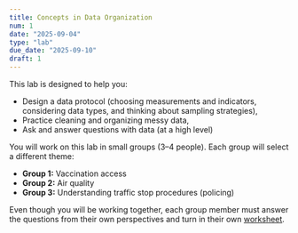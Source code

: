 ```yaml
---
title: Concepts in Data Organization
num: 1
date: "2025-09-04"
type: "lab"
due_date: "2025-09-10"
draft: 1
---
```


This lab is designed to help you:
* Design a data protocol (choosing measurements and indicators, considering data types, and thinking about sampling strategies),
* Practice cleaning and organizing messy data,  
* Ask and answer questions with data (at a high level)

You will work on this lab in small groups (3–4 people). Each group will select a different theme:

* **Group 1:** Vaccination access
* **Group 2:** Air quality
* **Group 3:** Understanding traffic stop procedures (policing) 

Even though you will be working together, each group member must answer the questions from their own perspectives and turn in their own <a href="https://docs.google.com/document/d/1zcj3GWpwqrgaZudeN7uJ-Qa5NY6uMPSDvDEXJZxKuIE/edit?usp=sharing" target="_blank">worksheet</a>.

